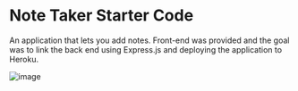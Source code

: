 # Note Taker Starter Code

An application that lets you add notes. Front-end was provided and the goal was to link the back end using Express.js and deploying the application to Heroku.

![image](https://user-images.githubusercontent.com/35638932/180101097-affb2bfd-25c2-4f76-8e57-c8e7dd96a60e.png)
